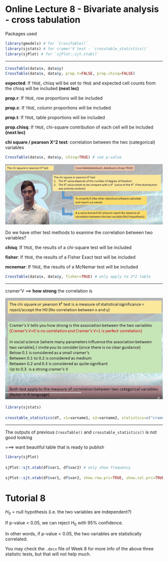 # Online Lecture 8 - Bivariate analysis - cross tabulation

Packages used

```R
library(gmodels) # for `CrossTable()`
library(sjstats) # for cramer'V test - `crosstable_statistics()`
library(sjPlot) # for `sjPlot::sjt.xtab()`
```

---

```R
CrossTable(data$x, data$y)
CrossTable(data$x, data$y, prop.t=FALSE, prop.chisq=FALSE)
```

**expected**: If `TRUE`, chisq will be set to `TRUE` and expected cell counts from the chisq will be included **(next lec)** 

**prop.r**: If `TRUE`, row proportions will be included

**prop.c**: If `TRUE`, column proportions will be included

**prop.t**: If `TRUE`, table proportions will be included

**prop.chisq**: If `TRUE`, chi-square contribution of each cell will be included **(next lec)** 



**chi square / pearson X^2 test**: correlation between the two (categorical) variables

```R
CrossTable(data$x, data$y, chisq=TRUE) # see p-value
```

![](Online_lec_8_img/1.png)

Do we have other test methods to examine the correlation between two variables?

**chisq**: If `TRUE`, the results of a chi-square test will be included

**fisher**: If `TRUE`, the results of a Fisher Exact test will be included

**mcnemar**: If `TRUE`, the results of a McNemar test will be included

```R
CrossTable(data$x, data$y, fisher=TRUE) # only apply to 2*2 table
```

---

cramer'V ==> **how strong** the correlation is

![](Online_lec_8_img/2.png)

```R
library(sjstats)

crosstable_statistics(df, x1=varname1, x2=varname2, statistics=c("cramer"))
```

---

The outputs of previous `CrossTable()` and `crosstable_statistics()` is not good looking

===> want beautiful table that is ready to publish

```R
library(sjPlot)

sjPlot::sjt.xtab(df$var1, df$var2) # only show frequency

sjPlot::sjt.xtab(df$var1, df$var2, show.row.prc=TRUE, show.col.prc=TRUE)
```



# Tutorial 8

$H_0$ = null hypothesis (i.e. the two variables are independent?)

If p-value < 0.05, we can reject $H_0$ with 95% confidence. 

In other words, if p-value < 0.05, the two variables are statistically correlated.



You may check the `.docx` file of Week 8 for more info of the above three statistic tests, but that will not help much.